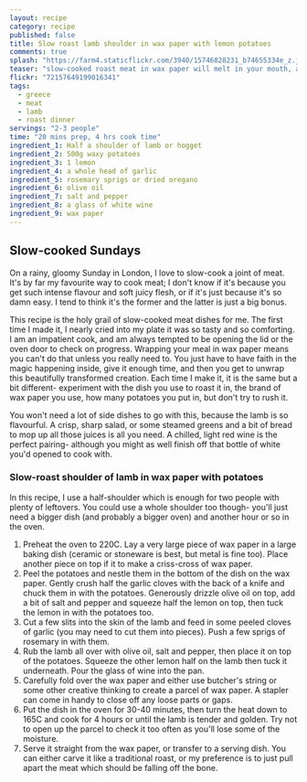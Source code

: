 ```yaml
---
layout: recipe
category: recipe
published: false
title: Slow roast lamb shoulder in wax paper with lemon potatoes
comments: true
splash: "https://farm4.staticflickr.com/3940/15746828231_b74655334e_z.jpg"
teaser: "slow-cooked roast meat in wax paper will melt in your mouth, and melt your heart too."
flickr: "72157649199016341"
tags: 
  - greece
  - meat
  - lamb
  - roast dinner
servings: "2-3 people"
time: "20 mins prep, 4 hrs cook time"
ingredient_1: Half a shoulder of lamb or hogget
ingredient_2: 500g waxy potatoes
ingredient_3: 1 lemon
ingredient_4: a whole head of garlic
ingredient_5: rosemary sprigs or dried oregano
ingredient_6: olive oil
ingredient_7: salt and pepper
ingredient_8: a glass of white wine
ingredient_9: wax paper
---
```


## Slow-cooked Sundays

On a rainy, gloomy Sunday in London, I love to slow-cook a joint of meat. It's by far my favourite way to cook meat; I don't know if it's because you get such intense flavour and soft juicy flesh, or if it's just because it's so damn easy. I tend to think it's the former and the latter is just a big bonus. 

This recipe is the holy grail of slow-cooked meat dishes for me. The first time I made it, I nearly cried into my plate it was so tasty and so comforting. I am an impatient cook, and am always tempted to be opening the lid or the oven door to check on progress. Wrapping your meal in wax paper means you can't do that unless you really need to. You just have to have faith in the magic happening inside, give it enough time, and then you get to unwrap this beautifully transformed creation. Each time I make it, it is the same but a bit different- experiment with the dish you use to roast it in, the brand of wax paper you use, how many potatoes you put in, but don't try to rush it. 

You won't need a lot of side dishes to go with this, because the lamb is so flavourful. A crisp, sharp salad, or some steamed greens and a bit of bread to mop up all those juices is all you need. A chilled, light red wine is the perfect pairing- although you might as well finish off that bottle of white you'd opened to cook with.

### Slow-roast shoulder of lamb in wax paper with potatoes

In this recipe, I use a half-shoulder which is enough for two people with plenty of leftovers. You could use a whole shoulder too though- you'll just need a bigger dish (and probably a bigger oven) and another hour or so in the oven.

1. Preheat the oven to 220C. Lay a very large piece of wax paper in a large baking dish (ceramic or stoneware is best, but metal is fine too). Place another piece on top if it to make a criss-cross of wax paper.
2. Peel the potatoes and nestle them in the bottom of the dish on the wax paper. Gently crush half the garlic cloves with the back of a knife and chuck them in with the potatoes. Generously drizzle olive oil on top, add a bit of salt and pepper and squeeze half the lemon on top, then tuck the lemon in with the potatoes too.
3. Cut a few slits into the skin of the lamb and feed in some peeled cloves of garlic (you may need to cut them into pieces). Push a few sprigs of rosemary in with them. 
4. Rub the lamb all over with olive oil, salt and pepper, then place it on top of the potatoes. Squeeze the other lemon half on the lamb then tuck it underneath. Pour the glass of wine into the pan.
5. Carefully fold over the wax paper and either use butcher's string or some other creative thinking to create a parcel of wax paper. A stapler can come in handy to close off any loose parts or gaps.
6. Put the dish in the oven for 30-40 minutes, then turn the heat down to 165C and cook for 4 hours or until the lamb is tender and golden. Try not to open up the parcel to check it too often as you'll lose some of the moisture.
7. Serve it straight from the wax paper, or transfer to a serving dish. You can either carve it like a traditional roast, or my preference is to just pull apart the meat which should be falling off the bone.



